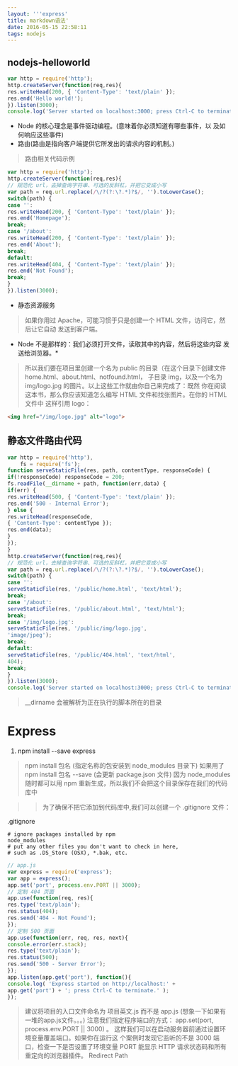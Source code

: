 ```yaml
---
layout: '''express'
title: markdown语法'
date: 2016-05-15 22:58:11
tags: nodejs
---
```

## nodejs-helloworld

```js
var http = require('http');
http.createServer(function(req,res){
res.writeHead(200, { 'Content-Type': 'text/plain' });
res.end('Hello world!');
}).listen(3000);
console.log('Server started on localhost:3000; press Ctrl-C to terminate....');
```

+ Node 的核心理念是事件驱动编程。(意味着你必须知道有哪些事件，以
及如何响应这些事件)
+ 路由(路由是指向客户端提供它所发出的请求内容的机制。)

> 路由相关代码示例

```js
var http = require('http');
http.createServer(function(req,res){
// 规范化 url，去掉查询字符串、可选的反斜杠，并把它变成小写
var path = req.url.replace(/\/?(?:\?.*)?$/, '').toLowerCase();
switch(path) {
case '':
res.writeHead(200, { 'Content-Type': 'text/plain' });
res.end('Homepage');
break;
case '/about':
res.writeHead(200, { 'Content-Type': 'text/plain' });
res.end('About');
break;
default:
res.writeHead(404, { 'Content-Type': 'text/plain' });
res.end('Not Found');
break;
}
}).listen(3000);
```

+ 静态资源服务

> 如果你用过 Apache，可能习惯于只是创建一个 HTML 文件，访问它，然后让它自动
发送到客户端。
* Node 不是那样的：我们必须打开文件，读取其中的内容，然后将这些内容
发送给浏览器。*

> 所以我们要在项目里创建一个名为 public 的目录（在这个目录下创建文件 home.html、about.html、notfound.html，
子目录 img，以及一个名为 img/logo.jpg 的图片。以上这些工作就由你自己来完成了：既然
你在阅读这本书，那么你应该知道怎么编写 HTML 文件和找张图片。在你的 HTML 文件中
这样引用 logo： 

```html
<img href="/img/logo.jpg" alt="logo">
```

## 静态文件路由代码

```js
var http = require('http'),
	fs = require('fs');
function serveStaticFile(res, path, contentType, responseCode) {
if(!responseCode) responseCode = 200;
fs.readFile(__dirname + path, function(err,data) {
if(err) {
res.writeHead(500, { 'Content-Type': 'text/plain' });
res.end('500 - Internal Error');
} else {
res.writeHead(responseCode,
{ 'Content-Type': contentType });
res.end(data);
}
});
}
http.createServer(function(req,res){
// 规范化 url，去掉查询字符串、可选的反斜杠，并把它变成小写
var path = req.url.replace(/\/?(?:\?.*)?$/, '').toLowerCase();
switch(path) {
case '':
serveStaticFile(res, '/public/home.html', 'text/html');
break;
case '/about':
serveStaticFile(res, '/public/about.html', 'text/html');
break;
case '/img/logo.jpg':
serveStaticFile(res, '/public/img/logo.jpg',
'image/jpeg');
break;
default:
serveStaticFile(res, '/public/404.html', 'text/html',
404);
break;
}
}).listen(3000);
console.log('Server started on localhost:3000; press Ctrl-C to terminate....');
```
> __dirname 会被解析为正在执行的脚本所在的目录

# Express

1. npm install --save express

> npm install  包名  (指定名称的包安装到 node_modules 目录下)
> 如果用了 npm install 包名 --save (会更新 package.json 文件)
> 因为 node_modules 随时都可以用 npm 重新生成，所以我们不会把这个目录保存在我们的代码库中

>> 为了确保不把它添加到代码库中,我们可以创建一个 .gitignore 文件：

.gitignore
```
# ignore packages installed by npm
node_modules
# put any other files you don't want to check in here,
# such as .DS_Store (OSX), *.bak, etc.
```

```js
// app.js
var express = require('express');
var app = express();
app.set('port', process.env.PORT || 3000);
// 定制 404 页面
app.use(function(req, res){
res.type('text/plain');
res.status(404);
res.send('404 - Not Found');
});
// 定制 500 页面
app.use(function(err, req, res, next){
console.error(err.stack);
res.type('text/plain');
res.status(500);
res.send('500 - Server Error');
});
app.listen(app.get('port'), function(){
console.log( 'Express started on http://localhost:' +
app.get('port') + '; press Ctrl-C to terminate.' );
});
```

> 建议将项目的入口文件命名为 项目英文.js 而不是 app.js (想象一下如果有一堆的app.js文件。。。)
> 注意我们指定程序端口的方式： app.set(port, process.env.PORT || 3000) 。
这样我们可以在启动服务器前通过设置环境变量覆盖端口。如果你在运行这
个案例时发现它监听的不是 3000 端口，检查一下是否设置了环境变量 PORT 
> 能显示 HTTP 请求状态码和所有重定向的浏览器插件。 Redirect Path



